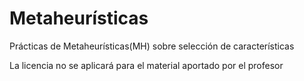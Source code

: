 # Metaheurísticas
Prácticas de Metaheurísticas(MH) sobre selección de características

La licencia no se aplicará para el material aportado por el profesor
